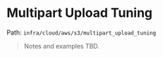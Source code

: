 # Multipart Upload Tuning

Path: `infra/cloud/aws/s3/multipart_upload_tuning`

> Notes and examples TBD.
